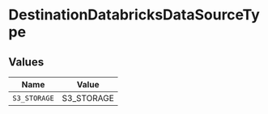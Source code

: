 # DestinationDatabricksDataSourceType


## Values

| Name         | Value        |
| ------------ | ------------ |
| `S3_STORAGE` | S3_STORAGE   |